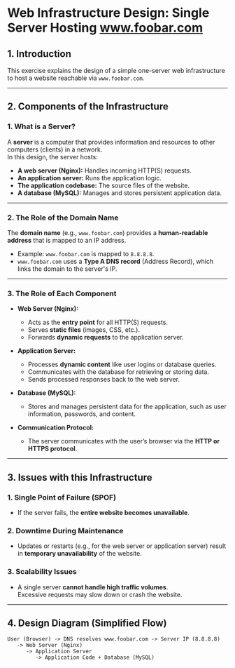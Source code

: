 # Web Infrastructure Design: Single Server Hosting www.foobar.com

## 1. Introduction
This exercise explains the design of a simple one-server web infrastructure to host a website reachable via `www.foobar.com`.

---

## 2. Components of the Infrastructure

### **1. What is a Server?**
A **server** is a computer that provides information and resources to other computers (clients) in a network.  
In this design, the server hosts:
- **A web server (Nginx):** Handles incoming HTTP(S) requests.
- **An application server:** Runs the application logic.
- **The application codebase:** The source files of the website.
- **A database (MySQL):** Manages and stores persistent application data.

---

### **2. The Role of the Domain Name**
The **domain name** (e.g., `www.foobar.com`) provides a **human-readable address** that is mapped to an IP address.  
- Example: `www.foobar.com` is mapped to `8.8.8.8`.
- `www.foobar.com` uses a **Type A DNS record** (Address Record), which links the domain to the server's IP.

---

### **3. The Role of Each Component**
- **Web Server (Nginx):**
  - Acts as the **entry point** for all HTTP(S) requests.
  - Serves **static files** (images, CSS, etc.).
  - Forwards **dynamic requests** to the application server.

- **Application Server:**
  - Processes **dynamic content** like user logins or database queries.
  - Communicates with the database for retrieving or storing data.
  - Sends processed responses back to the web server.

- **Database (MySQL):**
  - Stores and manages persistent data for the application, such as user information, passwords, and content.

- **Communication Protocol:**
  - The server communicates with the user’s browser via the **HTTP or HTTPS protocol**.

---

## 3. Issues with this Infrastructure

### **1. Single Point of Failure (SPOF)**
- If the server fails, the **entire website becomes unavailable**.

### **2. Downtime During Maintenance**
- Updates or restarts (e.g., for the web server or application server) result in **temporary unavailability** of the website.

### **3. Scalability Issues**
- A single server **cannot handle high traffic volumes**.  
  Excessive requests may slow down or crash the website.

---

## 4. Design Diagram (Simplified Flow)

```plaintext
User (Browser) -> DNS resolves www.foobar.com -> Server IP (8.8.8.8)
   -> Web Server (Nginx)
      -> Application Server
         -> Application Code + Database (MySQL)
